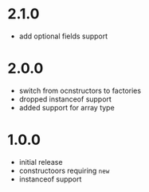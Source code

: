 # 2.1.0
 - add optional fields support

# 2.0.0
 - switch from ocnstructors to factories
 - dropped instanceof support
 - added support for array type


# 1.0.0
 - initial release
 - constructoors requiring `new`
 - instanceof support